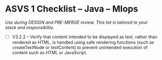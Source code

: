 # ASVS 1 Checklist – Java – Mlops

_Use during DESIGN and PRE-MERGE review. This list is tailored to your stack and responsibility._

- [ ] V3.2.2 – Verify that content intended to be displayed as text, rather than rendered as HTML, is handled using safe rendering functions (such as createTextNode or textContent) to prevent unintended execution of content such as HTML or JavaScript.
